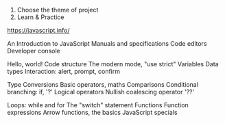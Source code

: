 1. Choose the theme of project
2. Learn & Practice

https://javascript.info/

An Introduction to JavaScript
Manuals and specifications
Code editors
Developer console

Hello, world!
Code structure
The modern mode, "use strict"
Variables
Data types
Interaction: alert, prompt, confirm


Type Conversions
Basic operators, maths
Comparisons
Conditional branching: if, '?'
Logical operators
Nullish coalescing operator '??'

Loops: while and for
The "switch" statement
Functions
Function expressions
Arrow functions, the basics
JavaScript specials
